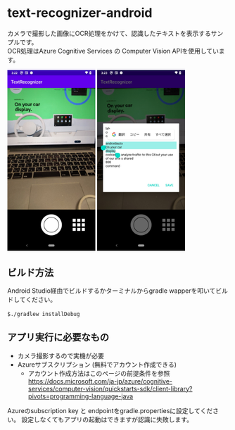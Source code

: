 # text-recognizer-android
カメラで撮影した画像にOCR処理をかけて、認識したテキストを表示するサンプルです。  
OCR処理はAzure Cognitive Services の Computer Vision APIを使用しています。

<img src="https://github.com/sanwakuwaku/img/blob/a2e3759c4f1bdc9fc207cdd138a0a49744b9f63c/text-recognizer-android/text_recog_and_1.jpg?raw=true" width="200px" />      <img src="https://github.com/sanwakuwaku/img/blob/master/text-recognizer-android/text_recog_and_2.jpg?raw=true" width="200px" />

## ビルド方法
Android Studio経由でビルドするかターミナルからgradle wapperを叩いてビルドしてください。

`$./gradlew installDebug`

## アプリ実行に必要なもの
- カメラ撮影するので実機が必要
- Azureサブスクリプション (無料でアカウント作成できる)  
  - アカウント作成方法はこのページの前提条件を参照  
  https://docs.microsoft.com/ja-jp/azure/cognitive-services/computer-vision/quickstarts-sdk/client-library?pivots=programming-language-java

Azureのsubscription key と endpointをgradle.propertiesに設定してください。
設定しなくてもアプリの起動はできますが認識に失敗します。

